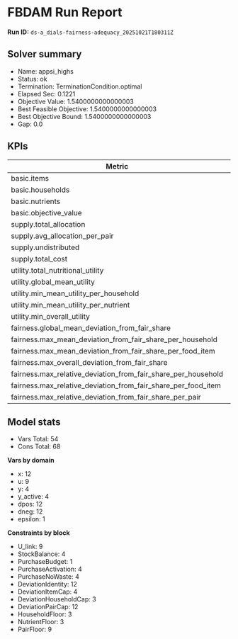 # FBDAM Run Report

**Run ID:** `ds-a_dials-fairness-adequacy_20251021T180311Z`

## Solver summary
- Name: appsi_highs
- Status: ok
- Termination: TerminationCondition.optimal
- Elapsed Sec: 0.1221
- Objective Value: 1.5400000000000003
- Best Feasible Objective: 1.5400000000000003
- Best Objective Bound: 1.5400000000000003
- Gap: 0.0

## KPIs
| Metric | Value |
|---|---|
| basic.items | 4.0 |
| basic.households | 3.0 |
| basic.nutrients | 3.0 |
| basic.objective_value | 1.54 |
| supply.total_allocation | 56.0 |
| supply.avg_allocation_per_pair | 18.66667 |
| supply.undistributed | 1.0 |
| supply.total_cost | 8.3 |
| utility.total_nutritional_utility | 1.54 |
| utility.global_mean_utility | 0.17111 |
| utility.min_mean_utility_per_household | 0.154 |
| utility.min_mean_utility_per_nutrient | 0.154 |
| utility.min_overall_utility | 0.154 |
| fairness.global_mean_deviation_from_fair_share | 0.23148 |
| fairness.max_mean_deviation_from_fair_share_per_household | 0.36111 |
| fairness.max_mean_deviation_from_fair_share_per_food_item | 0.59259 |
| fairness.max_overall_deviation_from_fair_share | 0.88889 |
| fairness.max_relative_deviation_from_fair_share_per_household | 0.05263 |
| fairness.max_relative_deviation_from_fair_share_per_food_item | 0.03119 |
| fairness.max_relative_deviation_from_fair_share_per_pair | 0.1 |

## Model stats
- Vars Total: 54
- Cons Total: 68

**Vars by domain**
- x: 12
- u: 9
- y: 4
- y_active: 4
- dpos: 12
- dneg: 12
- epsilon: 1

**Constraints by block**
- U_link: 9
- StockBalance: 4
- PurchaseBudget: 1
- PurchaseActivation: 4
- PurchaseNoWaste: 4
- DeviationIdentity: 12
- DeviationItemCap: 4
- DeviationHouseholdCap: 3
- DeviationPairCap: 12
- HouseholdFloor: 3
- NutrientFloor: 3
- PairFloor: 9
